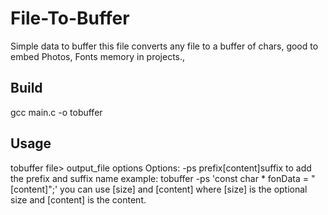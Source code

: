 # File-To-Buffer
<p>Simple data to buffer this file converts any file to a buffer of chars, good to embed Photos, Fonts memory in projects.,</p>


<h2>Build</h2>
gcc main.c -o tobuffer
<h2>Usage</h2>
tobuffer file> output_file options
Options:
  -ps prefix[content]suffix  to add the prefix and suffix name example: tobuffer -ps 'const char * fonData = "[content]";'
  you can use [size] and [content] where [size] is the optional size and [content] is the content.
